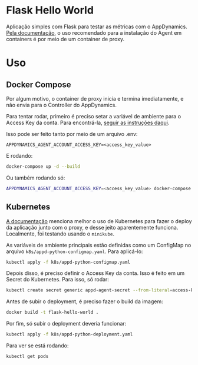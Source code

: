# Flask Hello World

Aplicação simples com Flask para testar as métricas com o AppDynamics. [Pela documentação](https://docs.appdynamics.com/appd/23.x/latest/en/application-monitoring/install-app-server-agents/python-agent/install-the-python-agent-in-containers), o uso recomendado para a instalação do Agent em containers é por meio de um container de proxy.

# Uso

## Docker Compose

Por algum motivo, o container de proxy inicia e termina imediatamente, e não envia para o Controller do AppDynamics.

Para tentar rodar, primeiro é preciso setar a variável de ambiente para o Access Key da conta. Para encontrá-la, [seguir as instruções daqui](https://docs.appdynamics.com/appd/23.x/latest/en/application-monitoring/install-app-server-agents/agent-to-controller-connections#id-.AgenttoControllerConnectionsv23.1-findaccount).

Isso pode ser feito tanto por meio de um arquivo .env:

```
APPDYNAMICS_AGENT_ACCOUNT_ACCESS_KEY=<access_key_value>
```

E rodando:

```bash
docker-compose up -d --build
```

Ou também rodando só:

```bash
APPDYNAMICS_AGENT_ACCOUNT_ACCESS_KEY=<access_key_value> docker-compose up -d --build
```

## Kubernetes

[A documentação](https://docs.appdynamics.com/appd/23.x/latest/en/application-monitoring/install-app-server-agents/python-agent/install-the-python-agent-in-containers) menciona melhor o uso de Kubernetes para fazer o deploy da aplicação junto com o proxy, e desse jeito aparentemente funciona. Localmente, foi testando usando o `minikube`.

As variáveis de ambiente principais estão definidas como um ConfigMap no arquivo `k8s/appd-python-configmap.yaml`. Para aplicá-lo:

```bash
kubectl apply -f k8s/appd-python-configmap.yaml
```

Depois disso, é preciso definir o Access Key da conta. Isso é feito em um Secret do Kubernetes. Para isso, só rodar:

```bash
kubectl create secret generic appd-agent-secret --from-literal=access-key=<access-key>
```

Antes de subir o deployment, é preciso fazer o build da imagem:

```bash
docker build -t flask-hello-world .
```

Por fim, só subir o deployment deveria funcionar:

```bash
kubectl apply -f k8s/appd-python-deployment.yaml
```

Para ver se está rodando:

```bash
kubectl get pods
```